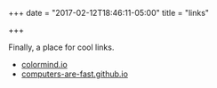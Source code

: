 +++
date = "2017-02-12T18:46:11-05:00"
title = "links"

+++

Finally, a place for cool links.

- [colormind.io](http://colormind.io)
- [computers-are-fast.github.io](http://computers-are-fast.github.io)
